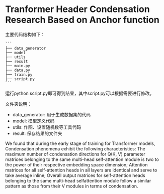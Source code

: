 # Tranformer Header Condensation Research Based on Anchor function

主要代码结构如下：
    
    ```
    ├── data_generator 
    ├── model
    ├── utils
    ├── result
    ├── main.py
    ├── data.py
    ├── train.py
    ├── script.py
    ```

运行python script.py即可得到结果，其中script.py可以根据需要进行修改。


文件夹说明：

- data_generator: 用于生成数据集的代码
- model: 模型定义代码
- utils: 作图、设置随机数等工具代码
- result: 保存结果的文件夹

We found that during the early stage of training for Transformer models, Condensation phenomena exhibit the following characteristics:
    The maximum number of condensation directions for Q(K, V) parameter matrices belonging to the same multi-head self-attention module is two to the power of their respective embedding space dimension;
    Attention matrices for all self-attention heads in all layers are identical and serve to take average inline;
    Overall output matrices for self-attention heads belonging to the same multi-head selfattention module follow a similar pattern as those from their V modules in terms of condensation.
